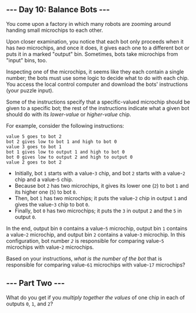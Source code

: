 ## \--- Day 10: Balance Bots ---

You come upon a factory in which many robots are zooming around handing small microchips to each other.

Upon closer examination, you notice that each bot only proceeds when it has _two_ microchips, and once it does, it gives each one to a different bot or puts it in a marked "output" bin. Sometimes, bots take microchips from "input" bins, too.

Inspecting one of the microchips, it seems like they each contain a single number; the bots must use some logic to decide what to do with each chip. You access the local control computer and download the bots' instructions (your puzzle input).

Some of the instructions specify that a specific-valued microchip should be given to a specific bot; the rest of the instructions indicate what a given bot should do with its _lower-value_ or _higher-value_ chip.

For example, consider the following instructions:

```
value 5 goes to bot 2
bot 2 gives low to bot 1 and high to bot 0
value 3 goes to bot 1
bot 1 gives low to output 1 and high to bot 0
bot 0 gives low to output 2 and high to output 0
value 2 goes to bot 2

```

-   Initially, bot `1` starts with a value-`3` chip, and bot `2` starts with a value-`2` chip and a value-`5` chip.
-   Because bot `2` has two microchips, it gives its lower one (`2`) to bot `1` and its higher one (`5`) to bot `0`.
-   Then, bot `1` has two microchips; it puts the value-`2` chip in output `1` and gives the value-`3` chip to bot `0`.
-   Finally, bot `0` has two microchips; it puts the `3` in output `2` and the `5` in output `0`.

In the end, output bin `0` contains a value-`5` microchip, output bin `1` contains a value-`2` microchip, and output bin `2` contains a value-`3` microchip. In this configuration, bot number _`2`_ is responsible for comparing value-`5` microchips with value-`2` microchips.

Based on your instructions, _what is the number of the bot_ that is responsible for comparing value-`61` microchips with value-`17` microchips?

## \--- Part Two ---

What do you get if you _multiply together the values_ of one chip in each of outputs `0`, `1`, and `2`?
